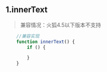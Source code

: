 ## 1.innerText

> 兼容情况：火狐4.5以下版本不支持

```js
    //兼容实现
    function innerText() {
        if () {

        }
    }
```

